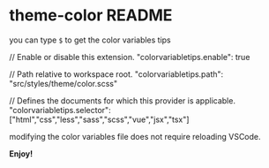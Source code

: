 # theme-color README

you can type `$` to get the color variables tips

// Enable or disable this extension.
"colorvariabletips.enable": true

// Path relative to workspace root.
"colorvariabletips.path": "src/styles/theme/color.scss"

// Defines the documents for which this provider is applicable.
"colorvariabletips.selector": ["html","css","less","sass","scss","vue","jsx","tsx"]

modifying the color variables file does not require reloading VSCode.

**Enjoy!**
